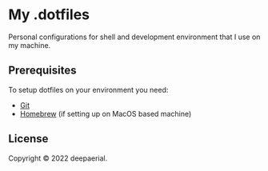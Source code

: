 # My .dotfiles
Personal configurations for shell and development environment that I use on my machine.

## Prerequisites
To setup dotfiles on your environment you need:

* [Git](https://git-scm.com/)
* [Homebrew](https://brew.sh/) (if setting up on MacOS based machine)

## License

Copyright &copy; 2022 deepaerial.